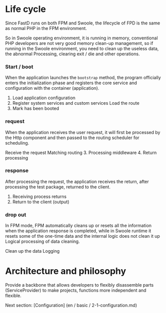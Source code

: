 # Life cycle

Since FastD runs on both FPM and Swoole, the lifecycle of FPD is the same as normal PHP in the FPM environment.

So in Swoole operating environment, it is running in memory, conventional PHP developers are not very good memory clean-up management, so if running in the Swoole environment, you need to clean up the useless data, the abnormal Processing, clearing exit / die and other operations.

### Start / boot

When the application launches the `bootstrap` method, the program officially enters the initialization phase and registers the core service and configuration with the container (application).

1. Load application configuration
2. Register system services and custom services
Load the route
4. Mark has been booted

### request

When the application receives the user request, it will first be processed by the Http component and then passed to the routing scheduler for scheduling.

Receive the request
Matching routing
3. Processing middleware
4. Return processing

### response

After processing the request, the application receives the return, after processing the test package, returned to the client.

1. Receiving process returns
2. Return to the client (output)

### drop out

In FPM mode, FPM automatically cleans up or resets all the information when the application response is completed, while in Swoole runtime it resets some of the one-time data and the internal logic does not clean it up Logical processing of data cleaning.

Clean up the data
Logging

# Architecture and philosophy

Provide a backbone that allows developers to flexibly disassemble parts (ServiceProvider) to make projects, functions more independent and flexible.

Next section: [Configuration] (en / basic / 2-1-configuration.md)